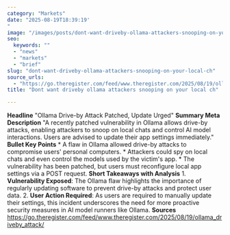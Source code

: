 ```yaml
---
category: "Markets"
date: "2025-08-19T18:39:19'"
image: "/images/posts/dont-want-driveby-ollama-attackers-snooping-on-your-local-ch.jpg"
seo:
  keywords: ""
  - "news"
  - "markets"
  - "brief"
slug: "dont-want-driveby-ollama-attackers-snooping-on-your-local-ch"
source_urls:
  - "https://go.theregister.com/feed/www.theregister.com/2025/08/19/ollama_driveby_attack/"
title: "Dont want driveby ollama attackers snooping on your local ch"

---
```


**Headline** "Ollama Drive-by Attack Patched, Update Urged"  **Summary Meta Description** "A recently patched vulnerability in Ollama allows drive-by attacks, enabling attackers to snoop on local chats and control AI model interactions. Users are advised to update their app settings immediately."  **Bullet Key Points**  * A flaw in Ollama allowed drive-by attacks to compromise users' personal computers. * Attackers could spy on local chats and even control the models used by the victim's app. * The vulnerability has been patched, but users must reconfigure local app settings via a POST request.  **Short Takeaways with Analysis**  1. **Vulnerability Exposed**: The Ollama flaw highlights the importance of regularly updating software to prevent drive-by attacks and protect user data. 2. **User Action Required**: As users are required to manually update their settings, this incident underscores the need for more proactive security measures in AI model runners like Ollama.  **Sources** https://go.theregister.com/feed/www.theregister.com/2025/08/19/ollama_driveby_attack/